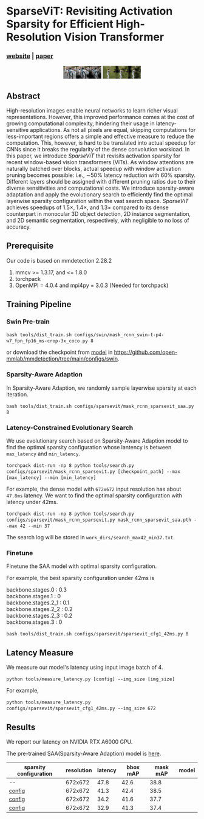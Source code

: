 # SparseViT: Revisiting Activation Sparsity for Efficient High-Resolution Vision Transformer

### [website](https://sparsevit.mit.edu/) | [paper](https://arxiv.org/abs/2303.17605)

<center >
<figure class="half">
<img src='resources/image.png' width=100> <img src='resources/image-1.png' width=100>
</figure>
</center>


## Abstract

High-resolution images enable neural networks to learn
richer visual representations. However, this improved performance
comes at the cost of growing computational complexity,
hindering their usage in latency-sensitive applications.
As not all pixels are equal, skipping computations
for less-important regions offers a simple and effective measure
to reduce the computation. This, however, is hard to
be translated into actual speedup for CNNs since it breaks
the regularity of the dense convolution workload. In this
paper, we introduce *SparseViT* that revisits activation sparsity
for recent window-based vision transformers (ViTs). As
window attentions are naturally batched over blocks, actual
speedup with window activation pruning becomes possible:
i.e., ∼50% latency reduction with 60% sparsity. Different
layers should be assigned with different pruning ratios due to
their diverse sensitivities and computational costs. We introduce
sparsity-aware adaptation and apply the evolutionary
search to efficiently find the optimal layerwise sparsity configuration
within the vast search space.  *SparseViT* achieves
speedups of 1.5×, 1.4×, and 1.3× compared to its dense
counterpart in monocular 3D object detection, 2D instance
segmentation, and 2D semantic segmentation, respectively,
with negligible to no loss of accuracy.


## Prerequisite

Our code is based on mmdetection 2.28.2
1. mmcv >= 1.3.17, and <= 1.8.0
2. torchpack
3. OpenMPI = 4.0.4 and mpi4py = 3.0.3 (Needed for torchpack)

   

## Training Pipeline

### Swin Pre-train

```
bash tools/dist_train.sh configs/swin/mask_rcnn_swin-t-p4-w7_fpn_fp16_ms-crop-3x_coco.py 8
```

or download the checkpoint from [model](https://download.openmmlab.com/mmdetection/v2.0/swin/mask_rcnn_swin-t-p4-w7_fpn_fp16_ms-crop-3x_coco/mask_rcnn_swin-t-p4-w7_fpn_fp16_ms-crop-3x_coco_20210908_165006-90a4008c.pth) in https://github.com/open-mmlab/mmdetection/tree/main/configs/swin.

### Sparsity-Aware Adaption

In Sparsity-Aware Adaption, we randomly sample layerwise sparsity at each iteration.

```
bash tools/dist_train.sh configs/sparsevit/mask_rcnn_sparsevit_saa.py 8
```


### Latency-Constrained Evolutionary Search

We use evolutionary search based on Sparsity-Aware Adaption model to find the optimal sparsity configuration whose lantency is between `max_latency` and `min_latency`.

```
torchpack dist-run -np 8 python tools/search.py configs/sparsevit/mask_rcnn_sparsevit.py [checkpoint_path] --max [max_latency] --min [min_latency]
```

For example, the dense model with `672x672` input resolution has about `47.8ms` latency. We want to find the optimal sparsity configuration with latency under 42ms.

```
torchpack dist-run -np 8 python tools/search.py configs/sparsevit/mask_rcnn_sparsevit.py mask_rcnn_sparsevit_saa.pth --max 42 --min 37
```

The search log will be stored in `work_dirs/search_max42_min37.txt`. 

### Finetune

Finetune the SAA model with optimal sparsity configuration.

For example, the best sparsity configuration under 42ms is 

backbone.stages.0 : 0.3  
backbone.stages.1 :  0     
backbone.stages.2_1 : 0.1     
backbone.stages.2_2 : 0.2     
backbone.stages.2_3 : 0.2     
backbone.stages.3 :  0 

```
bash tools/dist_train.sh configs/sparsevit/sparsevit_cfg1_42ms.py 8
```

## Latency Measure

We measure our model's latency using input image batch of 4.

```
python tools/measure_latency.py [config] --img_size [img_size]
```

For example,
```
python tools/measure_latency.py configs/sparsevit/sparsevit_cfg1_42ms.py --img_size 672
```


## Results

We report our latency on NVIDIA RTX A6000 GPU.

The pre-trained SAA(Sparsity-Aware Adaption) model is [here]().

| sparsity configuration | resolution | latency  | bbox mAP | mask mAP | model |
| ------------- | ---------- | -------- | -------- | -------- | ------| 
| -- | 672x672 | 47.8 | 42.6 | 38.8 | |
|[config](configs/sparsevit/sparsevit_cfg1_42ms.py) | 672x672 | 41.3 | 42.4 | 38.5 | |
|[config](configs/sparsevit/sparsevit_cfg2_35ms.py) | 672x672 | 34.2 | 41.6 | 37.7 | |
|[config](configs/sparsevit/sparsevit_cfg3_33ms.py)  | 672x672 | 32.9 | 41.3 | 37.4 | |


